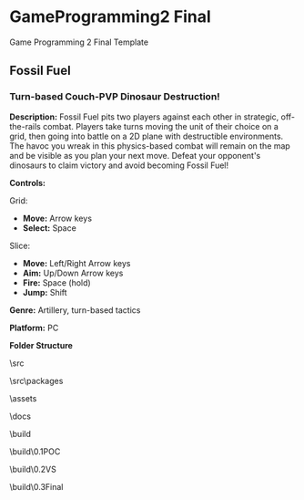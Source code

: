 # GameProgramming2 Final
 Game Programming 2 Final Template

## Fossil Fuel

### Turn-based Couch-PVP Dinosaur Destruction!

**Description:**
Fossil Fuel pits two players against each other in strategic, off-the-rails combat. Players take turns moving the unit of their choice on a grid, then going into battle on a 2D plane with destructible environments. The havoc you wreak in this physics-based combat will remain on the map and be visible as you plan your next move. Defeat your opponent's dinosaurs to claim victory and avoid becoming Fossil Fuel!

**Controls:**

Grid:
* __Move:__ Arrow keys
* __Select:__ Space

Slice:
* __Move:__ Left/Right Arrow keys
* __Aim:__ Up/Down Arrow keys
* __Fire:__ Space (hold)
* __Jump:__ Shift

**Genre:**
Artillery, turn-based tactics

**Platform:**
PC

**Folder Structure**

\src

\src\packages

\assets

\docs

\build

\build\0.1POC

\build\0.2VS

\build\0.3Final
